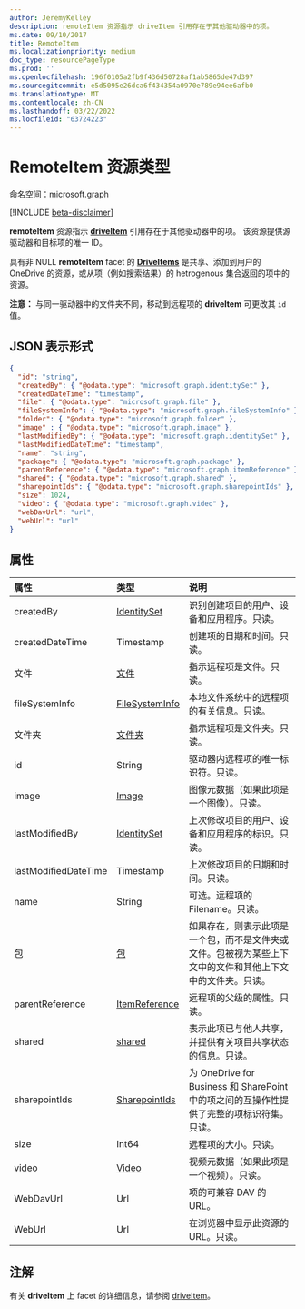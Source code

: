 ```yaml
---
author: JeremyKelley
description: remoteItem 资源指示 driveItem 引用存在于其他驱动器中的项。
ms.date: 09/10/2017
title: RemoteItem
ms.localizationpriority: medium
doc_type: resourcePageType
ms.prod: ''
ms.openlocfilehash: 196f0105a2fb9f436d50728af1ab5865de47d397
ms.sourcegitcommit: e5d5095e26dca6f434354a0970e789e94ee6afb0
ms.translationtype: MT
ms.contentlocale: zh-CN
ms.lasthandoff: 03/22/2022
ms.locfileid: "63724223"
---
```

# <a name="remoteitem-resource-type"></a>RemoteItem 资源类型

命名空间：microsoft.graph

[!INCLUDE [beta-disclaimer](../../includes/beta-disclaimer.md)]

**remoteItem** 资源指示 [**driveItem**](driveitem.md) 引用存在于其他驱动器中的项。
该资源提供源驱动器和目标项的唯一 ID。

具有非 NULL **remoteItem** facet 的 [**DriveItems**](driveitem.md) 是共享、添加到用户的 OneDrive 的资源，或从项（例如搜索结果）的 hetrogenous 集合返回的项中的资源。

**注意：** 与同一驱动器中的文件夹不同，移动到远程项的 **driveItem** 可更改其 `id` 值。

## <a name="json-representation"></a>JSON 表示形式

<!-- { "blockType": "resource", 
       "@odata.type": "microsoft.graph.remoteItem", 
       "optionalProperties": ["name", "fileSystemInfo", "file", "folder"] } -->

```json
{
  "id": "string",
  "createdBy": { "@odata.type": "microsoft.graph.identitySet" },
  "createdDateTime": "timestamp",
  "file": { "@odata.type": "microsoft.graph.file" },
  "fileSystemInfo": { "@odata.type": "microsoft.graph.fileSystemInfo" },
  "folder": { "@odata.type": "microsoft.graph.folder" },
  "image" : { "@odata.type": "microsoft.graph.image" },
  "lastModifiedBy": { "@odata.type": "microsoft.graph.identitySet" },
  "lastModifiedDateTime": "timestamp",
  "name": "string",
  "package": { "@odata.type": "microsoft.graph.package" },
  "parentReference": { "@odata.type": "microsoft.graph.itemReference" },
  "shared": { "@odata.type": "microsoft.graph.shared" },
  "sharepointIds": { "@odata.type": "microsoft.graph.sharepointIds" },
  "size": 1024,
  "video": { "@odata.type": "microsoft.graph.video" },
  "webDavUrl": "url",
  "webUrl": "url"
}
```

## <a name="properties"></a>属性

| 属性             | 类型                                | 说明                                                                                                                                                       |
| :------------------- | :---------------------------------- | :---------------------------------------------------------------------------------------------------------------------------------------------------------------- |
| createdBy            | [IdentitySet](identityset.md)       | 识别创建项目的用户、设备和应用程序。只读。                                                                                  |
| createdDateTime      | Timestamp                           | 创建项的日期和时间。只读。                                                                                                                        |
| 文件                 | [文件](file.md)                     | 指示远程项是文件。只读。                                                                                                              |
| fileSystemInfo       | [FileSystemInfo](filesysteminfo.md) | 本地文件系统中的远程项的有关信息。只读。                                                                                          |
| 文件夹               | [文件夹](folder.md)                 | 指示远程项是文件夹。只读。                                                                                                            |
| id                   | String                              | 驱动器内远程项的唯一标识符。只读。                                                                                                    |
| image                | [Image](image.md)                   | 图像元数据（如果此项是一个图像）。只读。                                                                                                               |
| lastModifiedBy       | [IdentitySet](identityset.md)       | 上次修改项目的用户、设备和应用程序的标识。只读。                                                                            |
| lastModifiedDateTime | Timestamp                           | 上次修改项目的日期和时间。只读。                                                                                                              |
| name                 | String                              | 可选。远程项的 Filename。只读。                                                                                                                 |
| 包              | [包](package.md)               | 如果存在，则表示此项是一个包，而不是文件夹或文件。包被视为某些上下文中的文件和其他上下文中的文件夹。只读。 |
| parentReference      | [ItemReference](itemreference.md)   | 远程项的父级的属性。只读。                                                                                                           |
| shared               | [shared](shared.md)                 | 表示此项已与他人共享，并提供有关项目共享状态的信息。只读。                                       |
| sharepointIds        | [SharepointIds](sharepointids.md)   | 为 OneDrive for Business 和 SharePoint 中的项之间的互操作性提供了完整的项标识符集。只读。                                          |
| size                 | Int64                               | 远程项的大小。只读。                                                                                                                               |
| video                | [Video](video.md)                   | 视频元数据（如果此项是一个视频）。只读。                                                                                                                |
| WebDavUrl            | Url                                 | 项的可兼容 DAV 的 URL。                                                                                                                                  |
| WebUrl               | Url                                 | 在浏览器中显示此资源的 URL。只读。                                                                                                         |

## <a name="remarks"></a>注解

有关 **driveItem** 上 facet 的详细信息，请参阅 [driveItem](driveitem.md)。

<!--
{
  "type": "#page.annotation",
  "description": "The quota facet provides information about how much space the OneDrive has available.",
  "keywords": "quota,available,remaining,used",
  "section": "documentation",
  "tocPath": "Facets/RemoteItem",
  "suppressions": []
}
-->
